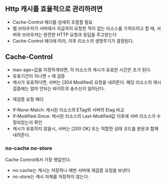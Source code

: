 ## Http 캐시를 효율적으로 관리하려면
- Cache-Control 헤더를 섬세히 조절할 필요
- 웹 브라우저가 서버에서 지금까지 요청한 적이 없는 리소스를 가져오려고 할 때, 서버와 브라우저는 완전한 HTTP 요청과 응답을 주고받는다
- Cache-Control 헤더에 따라, 이후 리소스의 생명주기가 결정된다.

## Cache-Control

- max-age=<seconds>값을 지정하게되면, 이 리소스의 캐시가 유효한 시간은 <seconds>초가 된다.
- 유효기간이 지나면 > 재 검증 
- 캐시가 유효하다면, 서버는 [304 Modified] 요청을 내려준다. 해당 리소스의 캐시검증에는 얼마 안되는 바이트의 송수신이 일어난다.

* 재검증 요청 헤더
- If-None-Match: 캐시된 리소스의 ETag와 서버의 Etag 비교
- If-Modified-Since: 캐시된 리소스의 Last-Modified값 이후에 서버 리소스가 수정되었는지 확인
- 캐시가 유효하지 않을시, 서버는 [200 OK] 또는 적합한 상태 코드를 본문과 함께 내려준다.


### no-cache no-store
Cache Control에서 가장 헷갈린다. 
- no-cache는 캐시는 저장하나 매번 서버에 재검증 요청을 보낸다
- no-store는 캐시 자체를 저장하지 않는다.
